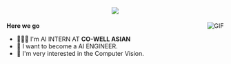<link rel="stylesheet" type="text/css" href="./style.css" />

<h1 align="center">
  <a href="#">
    <img align="center" src="https://readme-typing-svg.herokuapp.com?font=Fira+Code&size=15&duration=3000&pause=1000&color=26C2F7&width=500&lines=Hi%2C+I+am+an+AI+COMPUTER+VISION+INTERN." />
  </a>
  <br>
</h1>

<img align="right" alt="GIF" src="https://github.com/vantuyen-dev/vantuyen-dev/blob/main/cat-animatiom.gif" />

  **Here we go**

  - 👨🏻‍💻 I'm AI INTERN AT <strong>CO-WELL ASIAN</strong>
  - 💼 I want to become a AI ENGINEER.
  - 💬 I'm very interested in the Computer Vision.
  


